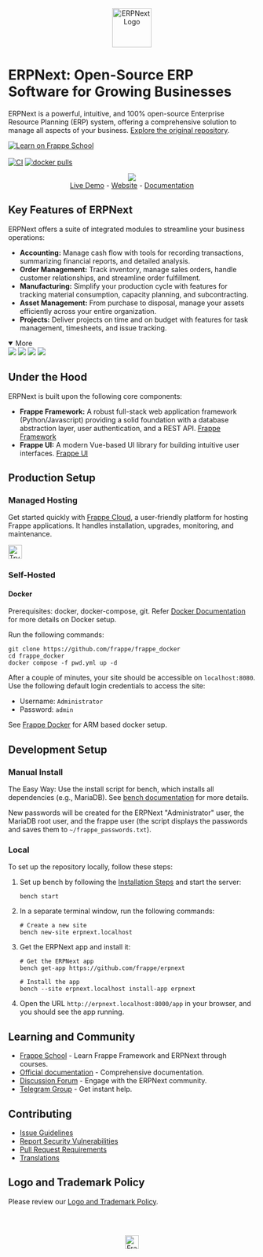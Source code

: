 <div align="center">
    <a href="https://frappe.io/erpnext">
	<img src="./erpnext/public/images/v16/erpnext.svg" alt="ERPNext Logo" height="80px" width="80xp"/>
    </a>
</div>

# ERPNext: Open-Source ERP Software for Growing Businesses

ERPNext is a powerful, intuitive, and 100% open-source Enterprise Resource Planning (ERP) system, offering a comprehensive solution to manage all aspects of your business.  [Explore the original repository](https://github.com/frappe/erpnext).

[![Learn on Frappe School](https://img.shields.io/badge/Frappe%20School-Learn%20ERPNext-blue?style=flat-square)](https://frappe.school)<br><br>
[![CI](https://github.com/frappe/erpnext/actions/workflows/server-tests-mariadb.yml/badge.svg?event=schedule)](https://github.com/frappe/erpnext/actions/workflows/server-tests-mariadb.yml)
[![docker pulls](https://img.shields.io/docker/pulls/frappe/erpnext-worker.svg)](https://hub.docker.com/r/frappe/erpnext-worker)

<div align="center">
	<img src="./erpnext/public/images/v16/hero_image.png"/>
</div>

<div align="center">
	<a href="https://erpnext-demo.frappe.cloud/api/method/erpnext_demo.erpnext_demo.auth.login_demo">Live Demo</a>
	-
	<a href="https://frappe.io/erpnext">Website</a>
	-
	<a href="https://docs.frappe.io/erpnext/">Documentation</a>
</div>

## Key Features of ERPNext

ERPNext offers a suite of integrated modules to streamline your business operations:

*   **Accounting:** Manage cash flow with tools for recording transactions, summarizing financial reports, and detailed analysis.
*   **Order Management:** Track inventory, manage sales orders, handle customer relationships, and streamline order fulfillment.
*   **Manufacturing:** Simplify your production cycle with features for tracking material consumption, capacity planning, and subcontracting.
*   **Asset Management:** From purchase to disposal, manage your assets efficiently across your entire organization.
*   **Projects:** Deliver projects on time and on budget with features for task management, timesheets, and issue tracking.

<details open>

<summary>More</summary>
	<img src="https://erpnext.com/files/v16_bom.png"/>
	<img src="https://erpnext.com/files/v16_stock_summary.png"/>
	<img src="https://erpnext.com/files/v16_job_card.png"/>
	<img src="https://erpnext.com/files/v16_tasks.png"/>
</details>


## Under the Hood

ERPNext is built upon the following core components:

*   **Frappe Framework:** A robust full-stack web application framework (Python/Javascript) providing a solid foundation with a database abstraction layer, user authentication, and a REST API. [Frappe Framework](https://github.com/frappe/frappe)
*   **Frappe UI:** A modern Vue-based UI library for building intuitive user interfaces. [Frappe UI](https://github.com/frappe/frappe-ui)

## Production Setup

### Managed Hosting

Get started quickly with [Frappe Cloud](https://frappecloud.com), a user-friendly platform for hosting Frappe applications. It handles installation, upgrades, monitoring, and maintenance.

<div>
	<a href="https://erpnext-demo.frappe.cloud/app/home" target="_blank">
		<picture>
			<source media="(prefers-color-scheme: dark)" srcset="https://frappe.io/files/try-on-fc-white.png">
			<img src="https://frappe.io/files/try-on-fc-black.png" alt="Try on Frappe Cloud" height="28" />
		</picture>
	</a>
</div>

### Self-Hosted

#### Docker

Prerequisites: docker, docker-compose, git. Refer [Docker Documentation](https://docs.docker.com) for more details on Docker setup.

Run the following commands:

```
git clone https://github.com/frappe/frappe_docker
cd frappe_docker
docker compose -f pwd.yml up -d
```

After a couple of minutes, your site should be accessible on `localhost:8080`. Use the following default login credentials to access the site:

*   Username: `Administrator`
*   Password: `admin`

See [Frappe Docker](https://github.com/frappe/frappe_docker?tab=readme-ov-file#to-run-on-arm64-architecture-follow-this-instructions) for ARM based docker setup.

## Development Setup

### Manual Install

The Easy Way: Use the install script for bench, which installs all dependencies (e.g., MariaDB). See [bench documentation](https://github.com/frappe/bench) for more details.

New passwords will be created for the ERPNext "Administrator" user, the MariaDB root user, and the frappe user (the script displays the passwords and saves them to `~/frappe_passwords.txt`).

### Local

To set up the repository locally, follow these steps:

1.  Set up bench by following the [Installation Steps](https://frappeframework.com/docs/user/en/installation) and start the server:
    ```
    bench start
    ```

2.  In a separate terminal window, run the following commands:
    ```
    # Create a new site
    bench new-site erpnext.localhost
    ```

3.  Get the ERPNext app and install it:
    ```
    # Get the ERPNext app
    bench get-app https://github.com/frappe/erpnext

    # Install the app
    bench --site erpnext.localhost install-app erpnext
    ```

4.  Open the URL `http://erpnext.localhost:8000/app` in your browser, and you should see the app running.

## Learning and Community

*   [Frappe School](https://school.frappe.io) - Learn Frappe Framework and ERPNext through courses.
*   [Official documentation](https://docs.erpnext.com/) - Comprehensive documentation.
*   [Discussion Forum](https://discuss.erpnext.com/) - Engage with the ERPNext community.
*   [Telegram Group](https://erpnext_public.t.me) - Get instant help.

## Contributing

*   [Issue Guidelines](https://github.com/frappe/erpnext/wiki/Issue-Guidelines)
*   [Report Security Vulnerabilities](https://erpnext.com/security)
*   [Pull Request Requirements](https://github.com/frappe/erpnext/wiki/Contribution-Guidelines)
*   [Translations](https://crowdin.com/project/frappe)

## Logo and Trademark Policy

Please review our [Logo and Trademark Policy](TRADEMARK_POLICY.md).

<br />
<br />
<div align="center" style="padding-top: 0.75rem;">
	<a href="https://frappe.io" target="_blank">
		<picture>
			<source media="(prefers-color-scheme: dark)" srcset="https://frappe.io/files/Frappe-white.png">
			<img src="https://frappe.io/files/Frappe-black.png" alt="Frappe Technologies" height="28"/>
		</picture>
	</a>
</div>